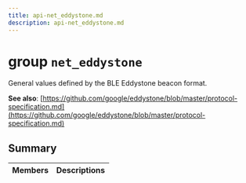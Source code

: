 ```yaml
---
title: api-net_eddystone.md
description: api-net_eddystone.md
---
```

# group `net_eddystone` 

General values defined by the BLE Eddystone beacon format.

**See also**: [https://github.com/google/eddystone/blob/master/protocol-specification.md](https://github.com/google/eddystone/blob/master/protocol-specification.md)

## Summary

 Members                        | Descriptions                                
--------------------------------|---------------------------------------------

